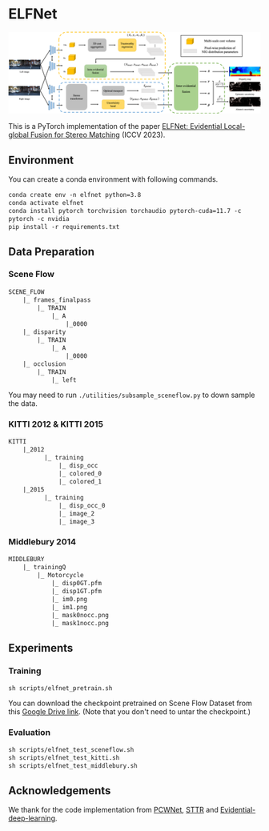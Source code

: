 # ELFNet

![arch](figures/arch.png)

This is a PyTorch implementation of the paper [ELFNet: Evidential Local-global Fusion for Stereo Matching]()  (ICCV 2023).

## Environment

You can create a conda environment with following commands.

```shell
conda create env -n elfnet python=3.8
conda activate elfnet
conda install pytorch torchvision torchaudio pytorch-cuda=11.7 -c pytorch -c nvidia
pip install -r requirements.txt
```

## Data Preparation

### Scene Flow

```
SCENE_FLOW
    |_ frames_finalpass
        |_ TRAIN
            |_ A
                |_0000
    |_ disparity
        |_ TRAIN
            |_ A
                |_0000
    |_ occlusion
        |_ TRAIN
            |_ left
```

You may need to run  `./utilities/subsample_sceneflow.py` to down sample the data.

### KITTI 2012 & KITTI 2015

```
KITTI
    |_2012
          |_ training
              |_ disp_occ
              |_ colored_0
              |_ colored_1
    |_2015
          |_ training
              |_ disp_occ_0
              |_ image_2
              |_ image_3
```

### Middlebury 2014

```
MIDDLEBURY
    |_ trainingQ
        |_ Motorcycle
            |_ disp0GT.pfm
            |_ disp1GT.pfm
            |_ im0.png
            |_ im1.png
            |_ mask0nocc.png
            |_ mask1nocc.png
```

## Experiments

### Training

```shell
sh scripts/elfnet_pretrain.sh
```

You can download the checkpoint pretrained on Scene Flow Dataset from this [Google Drive link](https://drive.google.com/file/d/16ViZY16-rtTK1oFnMAmlahh3gXfEAVCP/view?usp=share_link). (Note that you don't need to untar the checkpoint.)

### Evaluation

```shell
sh scripts/elfnet_test_sceneflow.sh
sh scripts/elfnet_test_kitti.sh
sh scripts/elfnet_test_middlebury.sh
```

## Acknowledgements

We thank for the code implementation from [PCWNet](https://github.com/gallenszl/PCWNet), [STTR](https://github.com/mli0603/stereo-transformer) and [Evidential-deep-learning](https://github.com/aamini/evidential-deep-learning).

